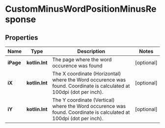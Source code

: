 
# CustomMinusWordPositionMinusResponse

## Properties
Name | Type | Description | Notes
------------ | ------------- | ------------- | -------------
**iPage** | **kotlin.Int** | The page where the word occurence was found |  [optional]
**iX** | **kotlin.Int** | The X coordinate (Horizontal) where the Word occurence was found.  Coordinate is calculated at 100dpi (dot per inch). |  [optional]
**iY** | **kotlin.Int** | The Y coordinate (Vertical) where the Word occurence was found.  Coordinate is calculated at 100dpi (dot per inch). |  [optional]



